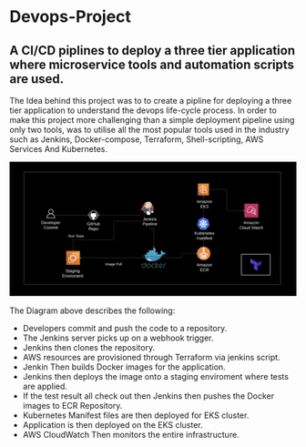 # Devops-Project

## A CI/CD piplines to deploy a three tier application where microservice tools and automation scripts are used. 

The Idea behind this project was to to create a pipline for deploying a three tier application to understand the devops life-cycle process. In order to make this project more challenging than a simple deployment pipeline using only two tools, was to utilise all the most popular tools used in the industry such as Jenkins, Docker-compose, Terraform, Shell-scripting, AWS Services And Kubernetes.


  
  ![](Jenkins/Diagram-1.png)


The Diagram above describes the following:

* Developers commit and push the code to a repository.
* The Jenkins server picks up on a webhook trigger.
* Jenkins then clones the repository.
* AWS resources are provisioned through Terraform via jenkins script.
* Jenkin Then builds Docker images for the application.
* Jenkins then deploys the image onto a staging enviroment where tests are applied.
* If the test result all check out then Jenkins then pushes the Docker images to ECR Repository.
* Kubernetes Manifest files are then deployed for EKS cluster.
* Application is then deployed on the EKS cluster.
* AWS CloudWatch Then monitors the entire infrastructure. 
